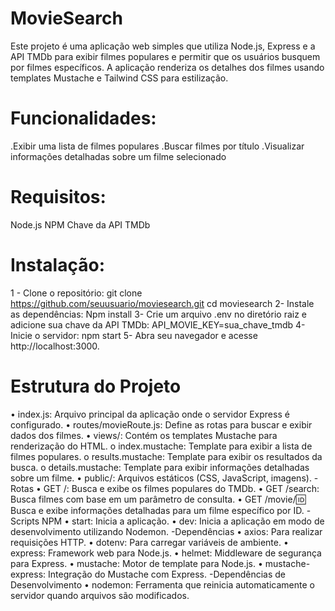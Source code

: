 # MovieSearch
Este projeto é uma aplicação web simples que utiliza Node.js, Express e a API TMDb para exibir filmes populares e permitir que os usuários busquem por filmes específicos. A aplicação renderiza os detalhes dos filmes usando templates Mustache e Tailwind CSS para estilização.

# Funcionalidades:
.Exibir uma lista de filmes populares
.Buscar filmes por título
.Visualizar informações detalhadas sobre um filme selecionado

# Requisitos:
Node.js
NPM
Chave da API TMDb

# Instalação:
1 - Clone o repositório:
git clone https://github.com/seuusuario/moviesearch.git
cd moviesearch
2- Instale as dependências:
Npm install 
3- Crie um arquivo .env no diretório raiz e adicione sua chave da API TMDb:
API_MOVIE_KEY=sua_chave_tmdb
4- Inicie o servidor:
npm start
5- Abra seu navegador e acesse http://localhost:3000.

# Estrutura do Projeto
•	index.js: Arquivo principal da aplicação onde o servidor Express é configurado.
•	routes/movieRoute.js: Define as rotas para buscar e exibir dados dos filmes.
•	views/: Contém os templates Mustache para renderização do HTML.
o	index.mustache: Template para exibir a lista de filmes populares.
o	results.mustache: Template para exibir os resultados da busca.
o	details.mustache: Template para exibir informações detalhadas sobre um filme.
•	public/: Arquivos estáticos (CSS, JavaScript, imagens).
-Rotas
•	GET /: Busca e exibe os filmes populares do TMDb.
•	GET /search: Busca filmes com base em um parâmetro de consulta.
•	GET /movie/:id: Busca e exibe informações detalhadas para um filme específico por ID.
-Scripts NPM
•	start: Inicia a aplicação.
•	dev: Inicia a aplicação em modo de desenvolvimento utilizando Nodemon.
-Dependências
•	axios: Para realizar requisições HTTP.
•	dotenv: Para carregar variáveis de ambiente.
•	express: Framework web para Node.js.
•	helmet: Middleware de segurança para Express.
•	mustache: Motor de template para Node.js.
•	mustache-express: Integração do Mustache com Express.
-Dependências de Desenvolvimento
•	nodemon: Ferramenta que reinicia automaticamente o servidor quando arquivos são modificados.


